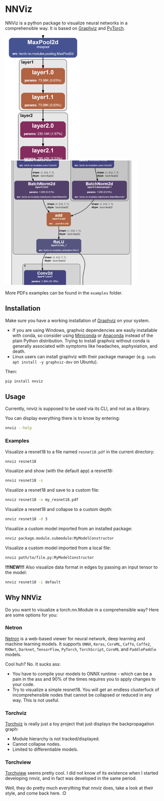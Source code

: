 # NNViz

NNViz is a python package to visualize neural networks in a comprehensible way. It is based on [Graphviz](https://graphviz.org/) and [PyTorch](https://pytorch.org/). 

<img src="./images/example1.png" height=400> <img src="./images/example2.png" height=400>

More PDFs examples can be found in the `examples` folder.

## Installation

Make sure you have a working installation of [Graphviz](https://graphviz.org/) on your system.
- If you are using Windows, graphviz dependencies are easily installable with conda, so consider using [Miniconda](https://docs.conda.io/en/latest/miniconda.html) or [Anaconda](https://www.anaconda.com/products/individual) instead of the plain Python distribution. Trying to install graphviz without conda is generally associated with symptoms like headaches, asphyxiation, and death.
- Linux users can install graphviz with their package manager (e.g. `sudo apt install -y graphviz-dev` on Ubuntu).

Then:

```bash
pip install nnviz
```

## Usage

Currently, nnviz is supposed to be used via its CLI, and not as a library. 

You can display everything there is to know by entering:
```bash
nnviz --help
```

### Examples

Visualize a resnet18 to a file named `resnet18.pdf` in the current directory:
```bash
nnviz resnet18
```

Visualize and show (with the default app) a resnet18:
```bash
nnviz resnet18 -s
```

Visualize a resnet18 and save to a custom file:
```bash
nnviz resnet18 -o my_resnet18.pdf
```

Visualize a resnet18 and collapse to a custom depth:
```bash
nnviz resnet18 -d 3
```

Visualize a custom model imported from an installed package:
```bash
nnviz package.module.submodule:MyModelConstructor
```

Visualize a custom model imported from a local file:
```bash
nnviz path/to/file.py:MyModelConstructor
```

**!!!NEW!!!**
Also visualize data format in edges by passing an input tensor to the model:
```bash
nnviz resnet18 -i default
```

## Why NNViz

Do you want to visualize a torch.nn.Module in a comprehensible way? Here are some options for you:

### Netron

[Netron](https://github.com/lutzroeder/netron) is a web-based viewer for neural network, deep learning and machine learning models. It supports `ONNX`, `Keras`, `CoreML`, `Caffe`, `Caffe2`, `MXNet`, `Darknet`, `TensorFlow`, `PyTorch`, `TorchScript`, `CoreML` and `PaddlePaddle` models. 

Cool huh? No. It sucks ass:

- You have to compile your models to ONNX runtime - which can be a pain in the ass and 90% of the times requires you to apply changes to your code. 
- Try to visualize a simple resnet18. You will get an endless clusterfuck of incomprehensible nodes that cannot be collapsed or reduced in any way. This is not useful. 

### Torchviz

[Torchviz](https://github.com/szagoruyko/pytorchviz) is really just a toy project that just displays the backpropagation graph:

- Module hierarchy is not tracked/displayed.
- Cannot collapse nodes.
- Limited to differentiable models.

### Torchview

[Torchview](https://github.com/mert-kurttutan/torchview) seems pretty cool. I did not know of its existence when I started developing nnviz, and in fact was developed in the same period. 

Well, they do pretty much everything that nnviz does, take a look at their style, and come back here. :D
